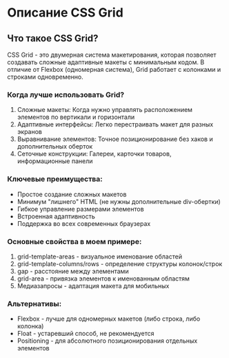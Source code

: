 # Описание CSS Grid
## Что такое CSS Grid?
CSS Grid - это двумерная система макетирования, которая позволяет создавать сложные адаптивные макеты с минимальным кодом. В отличие от Flexbox (одномерная система), Grid работает с колонками и строками одновременно.

### Когда лучше использовать Grid?
1. Сложные макеты: Когда нужно управлять расположением элементов по вертикали и горизонтали
2. Адаптивные интерфейсы: Легко перестраивать макет для разных экранов
3. Выравнивание элементов: Точное позиционирование без хаков и дополнительных оберток
4. Сеточные конструкции: Галереи, карточки товаров, информационные панели

### Ключевые преимущества:
- Простое создание сложных макетов
- Минимум "лишнего" HTML (не нужны дополнительные div-обертки)
- Гибкое управление размерами элементов
- Встроенная адаптивность
- Поддержка во всех современных браузерах

### Основные свойства в моем примере:
1. grid-template-areas - визуальное именование областей
2. grid-template-columns/rows - определение структуры колонок/строк
3. gap - расстояние между элементами
4. grid-area - привязка элементов к именованным областям
5. Медиазапросы - адаптация макета для мобильных

### Альтернативы:
- Flexbox - лучше для одномерных макетов (либо строка, либо колонка)
- Float - устаревший способ, не рекомендуется
- Positioning - для абсолютного позиционирования отдельных элементов